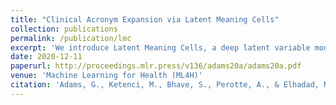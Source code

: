 ```yaml
---
title: "Clinical Acronym Expansion via Latent Meaning Cells"
collection: publications
permalink: /publication/lmc
excerpt: 'We introduce Latent Meaning Cells, a deep latent variable model which learns contextualized representations of words by combining local lexical context and metadata.'
date: 2020-12-11
paperurl: http://proceedings.mlr.press/v136/adams20a/adams20a.pdf
venue: 'Machine Learning for Health (ML4H)'
citation: 'Adams, G., Ketenci, M., Bhave, S., Perotte, A., & Elhadad, N. (2020, November). Zero-shot clinical acronym expansion via latent meaning cells. In Machine Learning for Health (pp. 12-40). PMLR.'
---
```

